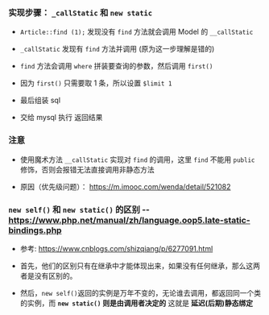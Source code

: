 ### 实现步骤： `_callStatic` 和 `new static`
* `Article::find (1);` 发现没有 `find` 方法就会调用 Model 的 `__callStatic`

* `_callStatic` 发现有 `find` 方法并调用 (原为这一步理解是错的)

* `find` 方法会调用 `where` 拼装要查询的参数，然后调用 `first()`

* 因为 `first()` 只需要取 1 条，所以设置 `$limit 1`

* 最后组装 sql

* 交给 mysql 执行 返回结果


### 注意
* 使用魔术方法 `__callStatic` 实现对 `find` 的调用，这里 `find` 不能用 `public` 修饰，否则会报错无法直接调用非静态方法

* 原因（优先级问题）： https://m.imooc.com/wenda/detail/521082


### `new self()` 和 `new static()` 的区别 -- https://www.php.net/manual/zh/language.oop5.late-static-bindings.php
* 参考: https://www.cnblogs.com/shizqiang/p/6277091.html

* 首先，他们的区别只有在继承中才能体现出来，如果没有任何继承，那么这两者是没有区别的。

* 然后，`new self()`返回的实例是万年不变的，无论谁去调用，都返回同一个类的实例，而 __`new static()` 则是由调用者决定的__ 这就是 __延迟(后期)静态绑定__
